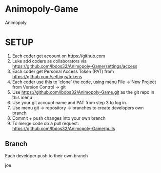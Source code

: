 # Animopoly-Game
Animopoly


# SETUP
1. Each coder get account on https://github.com
2. Luke add coders as collaborators via https://github.com/lbdos32/Animopoly-Game/settings/access
3. Each coder get Personal Access Token (PAT) from https://github.com/settings/tokens 
4. Each coder use this to 'clone' the code, using menu File -> New Project from Version Control -> git
5. Use https://github.com/lbdos32/Animopoly-Game.git as the git repo in this menu
6. Use your git account name and PAT from step 3 to log in.
7. Use menu git -> repository -> branches to create developers own branch
8. Commit + push changes into your own branch
9. To merge code do a pull request: https://github.com/lbdos32/Animopoly-Game/pulls


## Branch

Each developer push to their own branch 

joe